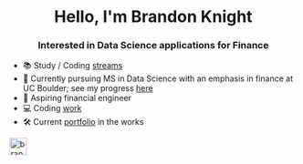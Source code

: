 <h1 align="center">Hello, I'm Brandon Knight</h1>
<h3 align="center">Interested in Data Science applications for Finance</h3>

- 📚 Study / Coding [streams](https://www.youtube.com/@BrandonJKnight/streams)
- 📕 Currently pursuing MS in Data Science with an emphasis in finance at UC Boulder; see my progress [here](https://github.com/BKnightHD/MS-Data-Science)
- 🧮 Aspiring financial engineer
- 💻 Coding [work](https://github.com/BKnightHD/Python-CC)
- 🛠 Current [portfolio](https://bknighthd.github.io/) in the works

<a href="https://www.linkedin.com/in/brandon-knight-60469422b/" target="blank"><img align="center" src="https://github.com/BKnightHD/hello-world/blob/main/image/link.png" alt="brandon knight" width="30" height ="30" /></a>
</p>
